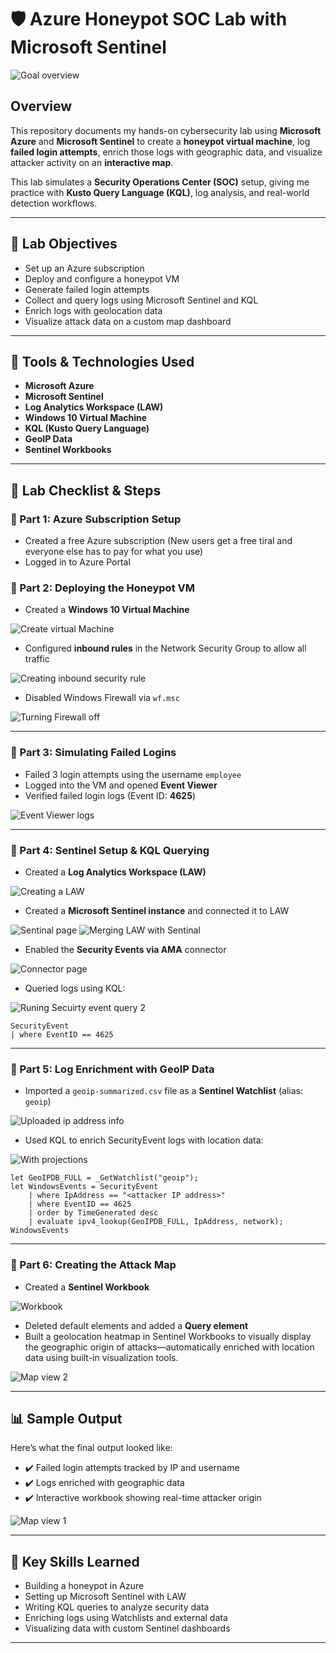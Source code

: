 # 🛡️ Azure Honeypot SOC Lab with Microsoft Sentinel

![Goal overview](https://github.com/user-attachments/assets/bdd757f1-def5-48fe-8fcc-5376e8630e7a)



## Overview
This repository documents my hands-on cybersecurity lab using **Microsoft Azure** and **Microsoft Sentinel** to create a **honeypot virtual machine**, log **failed login attempts**, enrich those logs with geographic data, and visualize attacker activity on an **interactive map**.

This lab simulates a **Security Operations Center (SOC)** setup, giving me practice with **Kusto Query Language (KQL)**, log analysis, and real-world detection workflows.

---

## 💪 Lab Objectives
- Set up an Azure subscription
- Deploy and configure a honeypot VM
- Generate failed login attempts
- Collect and query logs using Microsoft Sentinel and KQL
- Enrich logs with geolocation data
- Visualize attack data on a custom map dashboard

---

## 📌 Tools & Technologies Used
- **Microsoft Azure**
- **Microsoft Sentinel**
- **Log Analytics Workspace (LAW)**
- **Windows 10 Virtual Machine**
- **KQL (Kusto Query Language)**
- **GeoIP Data**
- **Sentinel Workbooks**

---

## 📌 Lab Checklist & Steps

### 🔹 Part 1: Azure Subscription Setup
- Created a free Azure subscription (New users get a free tiral and everyone else has to pay for what you use)
- Logged in to Azure Portal

### 🔹 Part 2: Deploying the Honeypot VM
- Created a **Windows 10 Virtual Machine**

![Create virtual Machine](https://github.com/user-attachments/assets/22fa3230-165c-45d4-89c4-7d5275ce652e)


- Configured **inbound rules** in the Network Security Group to allow all traffic

![Creating inbound security rule](https://github.com/user-attachments/assets/535d9acc-d153-4768-a75a-a77c9b306842)

  
- Disabled Windows Firewall via `wf.msc`

![Turning Firewall off](https://github.com/user-attachments/assets/172ab238-2205-42a3-ac61-986aade29c1e)


---

### 🔹 Part 3: Simulating Failed Logins
- Failed 3 login attempts using the username `employee`
- Logged into the VM and opened **Event Viewer**
- Verified failed login logs (Event ID: **4625**)

![Event Viewer logs](https://github.com/user-attachments/assets/be90e441-96ee-44be-8deb-e8d821c60770)


---

### 🔹 Part 4: Sentinel Setup & KQL Querying
- Created a **Log Analytics Workspace (LAW)**

![Creating a LAW](https://github.com/user-attachments/assets/347bab68-b459-4cbd-af53-13f7d8579c83)

  
- Created a **Microsoft Sentinel instance** and connected it to LAW

![Sentinal page](https://github.com/user-attachments/assets/2c5c4a86-2f9e-4d03-886c-de9fc7764240)
![Merging LAW with Sentinal](https://github.com/user-attachments/assets/7b90d2fa-9b84-488e-8f2b-86573fe372cd)

  
- Enabled the **Security Events via AMA** connector

![Connector page](https://github.com/user-attachments/assets/3b77caee-dddc-4da5-8fb8-c9eda9b65de3)


- Queried logs using KQL:

![Runing Secuirty event query 2](https://github.com/user-attachments/assets/1503bef4-a9d3-4854-8190-54507fe65a5c)



```kql
SecurityEvent
| where EventID == 4625
```

---

### 🔹 Part 5: Log Enrichment with GeoIP Data
- Imported a `geoip-summarized.csv` file as a **Sentinel Watchlist** (alias: `geoip`)

![Uploaded ip address info](https://github.com/user-attachments/assets/2b9acad9-3a21-46aa-936e-d23aa0b3a94f)


- Used KQL to enrich SecurityEvent logs with location data:

![With projections](https://github.com/user-attachments/assets/5158b94e-6231-4261-9874-dbff09ea00a6)


```kql
let GeoIPDB_FULL = _GetWatchlist("geoip");
let WindowsEvents = SecurityEvent
    | where IpAddress == "<attacker IP address>"
    | where EventID == 4625
    | order by TimeGenerated desc
    | evaluate ipv4_lookup(GeoIPDB_FULL, IpAddress, network);
WindowsEvents
```

---

### 🔹 Part 6: Creating the Attack Map
- Created a **Sentinel Workbook**

![Workbook](https://github.com/user-attachments/assets/8397607c-00e2-43eb-b5ed-47765036e421)


- Deleted default elements and added a **Query element**
- Built a geolocation heatmap in Sentinel Workbooks to visually display the geographic origin of attacks—automatically enriched with location data using built-in visualization tools.

![Map view 2](https://github.com/user-attachments/assets/f67322e4-9c21-4132-8d95-e559c5f8022a)



---

## 📊 Sample Output

Here’s what the final output looked like:

- ✔️ Failed login attempts tracked by IP and username
- ✔️ Logs enriched with geographic data
- ✔️ Interactive workbook showing real-time attacker origin

![Map view 1](https://github.com/user-attachments/assets/a53bfddd-947f-40f4-80c6-d9022eecd9fc)


---

## 🧠 Key Skills Learned
- Building a honeypot in Azure
- Setting up Microsoft Sentinel with LAW
- Writing KQL queries to analyze security data
- Enriching logs using Watchlists and external data
- Visualizing data with custom Sentinel dashboards

---

